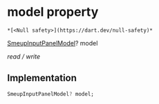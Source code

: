 


# model property




    *[<Null safety>](https://dart.dev/null-safety)*


[SmeupInputPanelModel](../../smeup_models_widgets_smeup_inputpanel_model/SmeupInputPanelModel-class.md)? model
  
_read / write_






## Implementation

```dart
SmeupInputPanelModel? model;


```







